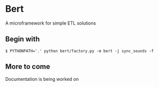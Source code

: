 # Bert
A microframework for simple ETL solutions

## Begin with

```
$ PYTHONPATH='.' python bert/factory.py -m bert -j sync_sounds -f
```

## More to come
Documentation is being worked on

